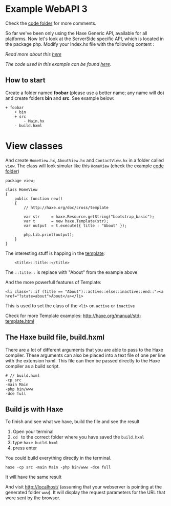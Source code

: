 # Example WebAPI 3

Check the [code folder](https://github.com/MatthijsKamstra/haxephp/tree/master/03webapi/code) for more comments.

So far we've been only using the Haxe Generic API, available for all platforms. Now let's look at the ServerSide specific API, which is located in the package php. Modify your Index.hx file with the following content :



*Read more about this [here](about.md)*

_The code used in this example can be found [here](https://github.com/MatthijsKamstra/haxephp/tree/master/03webapi/code)._


## How to start

Create a folder named **foobar** (please use a better name; any name will do) and create folders **bin** and **src**.
See example below:

```
+ foobar
	+ bin
	+ src
		- Main.hx
	- build.hxml
```


# View classes

And create `HomeView.hx`, `AboutView.hx` and `ContactView.hx` in a folder called `view`.
The class will look simular like this `HomeView` (check the example [code folder](https://github.com/MatthijsKamstra/haxephp/tree/master/03webapi/code))

```
package view;

class HomeView
{
	public function new()
	{
		// http://haxe.org/doc/cross/template

		var str 	= haxe.Resource.getString("bootstrap_basic");
		var t 		= new haxe.Template(str);
		var output 	= t.execute({ title : "About" });

		php.Lib.print(output);
	}
}

```

The interesting stuff is happing in the [template](https://github.com/MatthijsKamstra/haxephp/tree/master/03webapi/code/src/assets/bootstrap_basic.mtt):

```
	<title>::title::</title>
```

The `::title::` is replace with "About" from the example above

And the more powerfull features of Template:

```
<li class="::if (title == "About")::active::else::inactive::end::"><a href="?state=about">About</a></li>
```
This is used to set the class of the `<li>` on `active` or `inactive`


Check for more Template examples: <http://haxe.org/manual/std-template.html>


## The Haxe build file, build.hxml

There are a lot of different arguments that you are able to pass to the Haxe compiler.
These arguments can also be placed into a text file of one per line with the extension hxml. This file can then be passed directly to the Haxe compiler as a build script.

```
# // build.hxml
-cp src
-main Main
-php bin/www
-dce full
```


## Build js with Haxe

To finish and see what we have, build the file and see the result

1. Open your terminal
2. `cd ` to the correct folder where you have saved the `build.hxml`
3. type `haxe build.hxml`
4. press enter


You could build everything directly in the terminal.

```
haxe -cp src -main Main -php bin/www -dce full
```

It will have the same result



And visit <http://localhost/> (assuming that your webserver is pointing at the generated folder `www`). It will display the request parameters for the URL that were sent by the browser.

